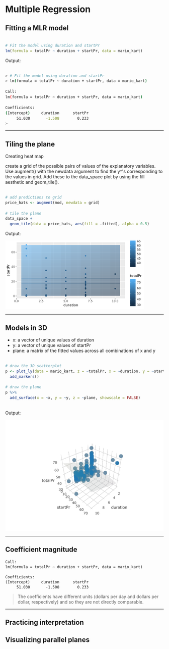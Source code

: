 # Multiple Regression
## Fitting a MLR model

```r

# Fit the model using duration and startPr
lm(formula = totalPr ~ duration + startPr, data = mario_kart)

```

Output:

```bash

> # Fit the model using duration and startPr
> lm(formula = totalPr ~ duration + startPr, data = mario_kart)

Call:
lm(formula = totalPr ~ duration + startPr, data = mario_kart)

Coefficients:
(Intercept)     duration      startPr  
     51.030       -1.508        0.233
> 


```

***

## Tiling the plane

Creating heat map

create a grid of the possible pairs of values of the explanatory variables. 
Use augment() with the newdata argument to find the y^'s corresponding to the values in grid.
Add these to the data_space plot by using the fill aesthetic and geom_tile().


```r

# add predictions to grid
price_hats <- augment(mod, newdata = grid)

# tile the plane
data_space + 
  geom_tile(data = price_hats, aes(fill = .fitted), alpha = 0.5)


```

Output:

![ch3plot1](ch3plot1.png)

***

## Models in 3D

* x: a vector of unique values of duration
* y: a vector of unique values of startPr
* plane: a matrix of the fitted values across all combinations of x and y

```r

# draw the 3D scatterplot
p <- plot_ly(data = mario_kart, z = ~totalPr, x = ~duration, y = ~startPr, opacity = 0.6) %>%
  add_markers() 
  
# draw the plane
p %>%
  add_surface(x = ~x, y = ~y, z = ~plane, showscale = FALSE)
  
```

Output:

![ch3plot2](ch3plot2.png)

***

## Coefficient magnitude


```
Call:
lm(formula = totalPr ~ duration + startPr, data = mario_kart)

Coefficients:
(Intercept)     duration      startPr  
     51.030       -1.508        0.233  

```

> The coefficients have different units (dollars per day and dollars per dollar, respectively) and so they are not directly comparable.

***

## Practicing interpretation

## Visualizing parallel planes




